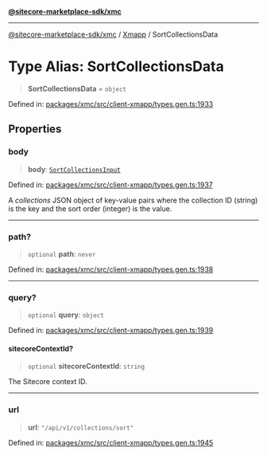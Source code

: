 [**@sitecore-marketplace-sdk/xmc**](../../../../README.md)

***

[@sitecore-marketplace-sdk/xmc](../../../../README.md) / [Xmapp](../README.md) / SortCollectionsData

# Type Alias: SortCollectionsData

> **SortCollectionsData** = `object`

Defined in: [packages/xmc/src/client-xmapp/types.gen.ts:1933](https://github.com/Sitecore/marketplace-sdk/blob/main/packages/xmc/src/client-xmapp/types.gen.ts#L1933)

## Properties

### body

> **body**: [`SortCollectionsInput`](SortCollectionsInput.md)

Defined in: [packages/xmc/src/client-xmapp/types.gen.ts:1937](https://github.com/Sitecore/marketplace-sdk/blob/main/packages/xmc/src/client-xmapp/types.gen.ts#L1937)

A _collections_ JSON object of key-value pairs where the collection ID (string) is the key and the sort order (integer) is the value.

***

### path?

> `optional` **path**: `never`

Defined in: [packages/xmc/src/client-xmapp/types.gen.ts:1938](https://github.com/Sitecore/marketplace-sdk/blob/main/packages/xmc/src/client-xmapp/types.gen.ts#L1938)

***

### query?

> `optional` **query**: `object`

Defined in: [packages/xmc/src/client-xmapp/types.gen.ts:1939](https://github.com/Sitecore/marketplace-sdk/blob/main/packages/xmc/src/client-xmapp/types.gen.ts#L1939)

#### sitecoreContextId?

> `optional` **sitecoreContextId**: `string`

The Sitecore context ID.

***

### url

> **url**: `"/api/v1/collections/sort"`

Defined in: [packages/xmc/src/client-xmapp/types.gen.ts:1945](https://github.com/Sitecore/marketplace-sdk/blob/main/packages/xmc/src/client-xmapp/types.gen.ts#L1945)

